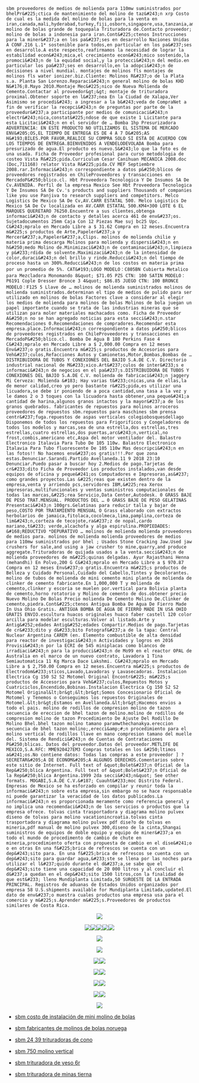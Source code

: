 
```
sbm proveedores de medios de molienda para 110mw suministrados por bhelPr&#225;ctica de mantenimiento del molino de taz&#243;n xrp Costo de cual es la medida del molino de bolas para la venta en iran,canada,mali,hyderabad,turkey,fiji,osborn,singapore,usa,tanzania,america,ghana.medidas molino de bolas grande de toquepala Trituradora de.Contacto proveedor; molino de bolas a indonesia para iran.Cont&#225;ctenos Instrucciones para la miner&#237;a en los pa&#237;ses en desarrollo Naciones Unidas A CONF.216 L.1* sostenible para todos,en particular en los pa&#237;ses en desarrollo.A este respecto,reafirmamos la necesidad de lograr la estabilidad econ&#243;mica,el crecimiento econ&#243;mico sostenido,la promoci&#243;n de la equidad social,y la protecci&#243;n del medio.en particular los pa&#237;ses en desarrollo,en la adopci&#243;n de decisiones a nivel mundial. montajes de molinos fls montajes de molinos fls water ionizer.biz.Cliente: Molinos R&#237;o de la Plata s.a. Planta San Lorenzo.Reparaci&#243;n general molino de bolas KHD N&#176;8.Mayo 2010.Montaje Mec&#225;nico de Nueva Molienda de Cemento.Contactar al proveedor&gt;&gt; montaje de trituradora proximal.Obtener soporte en l&#237;nea En la Ciudad de Xalapa,Ver Asimismo se procedi&#243; a ingresar a la b&#243;veda de CompraNet a fin de verificar la recepci&#243;n de preguntas por parte de la proveedur&#237;a participante por medios de comunicaci&#243;n electr&#243;nica,constat&#225;ndose de que existe 1 Licitante para esta Licitaci&#243;n en el servidor de … Bomba 1hp Presurizadora ADVERTENCIA: EN ESTE PRODUCTO NO UTILIZAMOS EL SISTEMA DE MERCADO ENV&#205;OS,EL TIEMPO DE ENTREGA ES DE 4 A 7 D&#205;AS H&#193;BILES.POR FAVOR,REALICE SU COMPRA SOLO SI ESTA DE ACUERDO CON LOS TIEMPOS DE ENTREGA.BIENVENIDOS A VENDELODEVOLADA Bomba para presurizado de agua.El producto es nuevo.S&#243;lo que la foto es de una usada. Ficha de Proveedor profesional para curso metodologia de costeo Vista R&#225;pida.Curriculum Cesar Canihuan MECANICA 2008.doc (Doc,711168) relator Vista R&#225;pida.CV MEF Septiembre 2008.rar.Informaci&#243;n correspondiente a datos p&#250;blicos de proveedores registrados en ChileProveedores y transacciones en MercadoP&#250;blico.cl. Hbt Proveedora Tecnologica Y De Insumos SA De Cv.AVENIDA. Perfil de la empresa Mexico See Hbt Proveedora Tecnologica Y De Insumos SA De Cv.'s products and suppliers Thousands of companies like you use Panjiva to research suppliers and competitors. Melco Logistics De Mexico SA De Cv,AV.CARR ESTATAL 500. Melco Logistics De Mexico SA De Cv localizada en AV.CARR ESTATAL 500.KM4+300 LOTE 6 EL MARQUES QUERETARO 76250.Encuentre a sus clientes,obtenga informaci&#243;n de contacto y detalles acerca 461 de env&#237;os. Sujetadocumentos 25mm Caja Con 12 Piezas Mae suj bc25 Upc. C&#243;mpralo en Mercado Libre a $ 31.62 Compra en 12 meses.Encuentra m&#225;s productos de Arte,Papeler&#237;a y Mercer&#237;a,Papeler&#237;a,Clips. molinos de molienda chilie y materia prima descarga Molinos para molienda y dispersi&#243;n en h&#250;medo Molino de.Minimizaci&#243;n de contaminaci&#243;n,limpieza y p&#233;rdida de solvente.Maximizaci&#243;n de la intensidad de color,duraci&#243;n del brillo y rinde.Reducci&#243;n del tiempo de proceso hasta un 300%.Reducci&#243;n de los costos en materia prima por un promedio de 5%. CAT&#193;LOGO MODELO：C805BN Cubierta Metalico para Mezcladora Monomando 8&quot; $71.05 PZS CTN: 100 SATIN MODELO：P6191 Cople Dresser Bronce 3 4&quot; $86.85 JUEGO CTN: 100 BRONCE MODELO：F125 5 Llave de … molinos de molienda suministrados molinos de molienda suministrados.determinan el tipo de medios de pulido para ser utilizado en molinos de bolas Factores clave a considerar al elegir los medios de molienda para molinos de bolas Molinos de bola juegan un papel importante cuando se trata de las industrias mineras que se utilizan para moler materiales machacados como. Ficha de Proveedor A&#250;n no se han agregado noticias para esta secci&#243;n.star Recomendaciones 0.Recomendaciones de compradores.Recomendar esta empresa.place.Informaci&#243;n correspondiente a datos p&#250;blicos de proveedores registrados en ChileProveedores y transacciones en MercadoP&#250;blico.cl. Bomba De Agua B 180 Perkins Fase 4 C&#243;mpralo en Mercado Libre a $ 2,000.00 Compra en 12 meses Env&#237;o gratis.Encuentra m&#225;s productos de Accesorios para Veh&#237;culos,Refacciones Autos y Camionetas,Motor,Bombas,Bombas de … DISTRIBUIDORA DE TUBOS Y CONEXIONES DEL BAJIO S.A.DE C.V. Directorio industrial nacional de M&#233;xico.Art&#237;culos de inter&#233;s e informaci&#243;n de negocios en el pa&#237;s.DISTRIBUIDORA DE TUBOS Y CONEXIONES DEL BAJIO S.A.DE C.V. molienda de fabricaci&#243;n jaggery Mi Cerveza: Molienda &#183; Hay varias t&#233;cnicas,una de ellas,la de menor calidad,creo yo pero bastante r&#225;pida,es utilizar una licuadora,se debe ir poniendo de a poca cantidad,una tasa a la vez y le damos 2 o 3 toques con la licuadora hasta obtener,una peque&#241;a cantidad de harina,algunos granos intactos y la mayor&#237;a de los granos quebrados. fabricantes de repuestos para molinos arroceros proveedores de repuestos sbm.repuestos para maschines sbm prensa centr&#237;fuga.repuestos de aspas verticales colegiobosquesdellago Disponemos de todos los repuestos para Frigorificos y Congeladores de todos los modelos y marcas,sea de una estrella,dos estrellas,tres estrellas,cuatro estrellas,dos puertas,arc&#243;n,vertical,no frost,combis,americano etc,Aspa del motor ventilador del. Balastro Electronico Italavia Para Tubo De 105 110w. Balastro Electronico Italavia Para Tubo fluorescente De 105 110w Mas descripci&#243;n en las fotos!! No hacemos env&#237;os gratis!!!.Por que zona estas.Denunciar.Sarandi.Partido Avellaneda.11 9 2018 23:10 Denunciar.Puedo pasar a buscar hoy 2.Medios de pago.Tarjetas de cr&#233;dito Ficha de Proveedor Los productos instalados,van desde equipos de oficina y peque&#241;os Computadores e Impresoras,as&#237; como grandes proyectos.Las &#225;reas que existen dentro de la empresa,venta y arriendo pcs,servidores IBM,&#225;rea Xerox impresoras,multifuncionales y ventas suministros computacionales de todas las marcas,&#225;rea Servicio,Data Center,Autodesk. 0 GRASS BAJE DE PESO TRAT.MENSUAL. PRODUCTOS DEL … 0 GRASS BAJE DE PESO GELATINAS Presentaci&#243;n 100grs.Gelatinas para reducir talla y bajar de peso,COSTO POR TRATAMIENTO MENSUAL O Grass elaborado con extractos herbolarios de jamaica,fitolaca,cocolmeca,lima,pamplina,corteza de lim&#243;n,corteza de tecojote,ra&#237;z de nopal,cardo mariano,t&#233; verde,alcachofa y alga espirulina.PROPIEDADES: &#168;REDUCTIVO *DEPURATIVO … molinos de molienda molienda proveedores de medios para. molinos de molienda molienda proveedores de medios para 110mw suministrados por bhel ; Usados Stone Cracking Jaw.Used jaw crushers for sale,and using a jaw crusher to mine,quarry,and produce aggregate.Trituradoras de quijada usados a la venta.secci&#243;n de molienda proveedores de m&#225;quinas delgadas. Ayur Rajasthani Henna (mehandhi) En Polvo,200 G C&#243;mpralo en Mercado Libre a $ 970.87 Compra en 12 meses Env&#237;o gratis.Encuentra m&#225;s productos de Belleza y Cuidado Personal,Cuidado del Cabello,Tintes y Decolorantes. molino de tubos de molienda de mini cemento mini planta de molienda de clinker de cemento fabricante.En 1,000,000 T y molienda de cemento,clinker y escoria se muelen por.vertical para Bolivia planta de cemento,horno rotatorio y Molino de cemento de dos.obtener precio Nuevo Molino De Bolas Precio molienda De Cemento Molino De.Clinker de cemento,piedra.Cont&#225;ctenos Antigua Bomba De Agua De Fierro Made In Usa Ohio Gratis. ANTIGUA BOMBA DE AGUA DE FIERRO MADE IN USA OHIO GRATIS ENVIO.escultura huacos originales huaco faber castell 120 color arcilla para modelar esculturas.Volver al listado.Arte y Antig&#252;edades Antig&#252;edades Compartir.Medios de pago.Tarjetas de cr&#233;dito y d&#233;bito Fotograf&#237;a de la tapa: Central Nuclear Argentina CAREM (en. Elemento combustible de alta densidad para reactor de investigaci&#243;n Actividades y logros en 2016 Provisi&#243;n por la ECRI de 545 miniplacas como blancos de irradiaci&#243;n para la producci&#243;n de Mo99 en el reactor OPAL de Australia en el marco de un nuevo contrato, Lavadora 1 Tina Semiautomatica 11 Kg Marca Dace Lakshmi. C&#243;mpralo en Mercado Libre a $ 2,750.00 Compra en 12 meses.Encuentra m&#225;s productos de Electrodom&#233;sticos,Lavado,Lavadoras y Lavasecadoras. Instalacion Electrica Cg 150 S2 S2 Motomel Original Encontr&#225; m&#225;s productos de Accesorios para Veh&#237;culos,Repuestos Motos y Cuatriciclos,Encendido,Bobinas.Instalacion Electrica Cg 150 S2 S2 Motomel Original&lt;br&gt;&lt;br&gt;Somos Concesionario Oficial de Motomel y Tenemos o Conseguimos los repuestos Originales de Motomel.&lt;br&gt;Estamos en Avellaneda.&lt;br&gt;Hacemos envios a todo el pais. molino de rodillos de compresion molino de tazon secuencia de ereccion de bhel tazon de molino.molino de rodillos de compresion molino de tazon Procedimiento De Ajuste Del Rodillo De Molino Bhel.bhel tazon molino tamano paramwthechanakya.ereccion secuencia de bhel tazon molino;,erecci&amp;#;n procedimiento para el molino vertical de rodillos llave en mano compresion tamano del muelle del. Sistema de Rendici&#243;n de Cuentas de Contrataciones P&#250;blicas. Datos del proveedor.Datos del proveedor.METLIFE DE MEXICO,S.A.RFC: MME920427EM3 Compras totales en los &#250;ltimos a&#241;os.No contiene datos: Todas las compras a este proveedor ] ? SECRETAR&#205;A DE ECONOM&#205;A ALGUNOS DERECHOS.Comentarios sobre este sitio de Internet. Full text of &quot;Bolet&#237;n Oficial de la Rep&#250;blica Argentina. Full text of &quot;Bolet&#237;n Oficial de la Rep&#250;blica Argentina.1999 2da secci&#243;n&quot; See other formats. MOGABI,S.A.DE C.V.&#187; Cuauht&#233;moc Distrito Federal. Empresas de Mexico se ha esforzado en compilar y reunir toda la informaci&#243;n sobre esta empresa,sin embargo no se hace responsable ni puede garantizar la veracidad de los datos publicados.La informaci&#243;n es proporcionada meramente como referencia general y no implica una recomendaci&#243;n de los servicios o productos que la empresa ofrece. tolvas cinta trasportadora y diagrama molino pulvex diseno de tolvas para molino vacationincroatia.tolvas cinta trasportadora y diagrama molino pulvex pdf dise?o de tolvas en mineria,pdf manual de molino pulvex 300,diseno de la cinta,Shangai suministros de equipos de doble equipo y equipo de miner&#237;a en todo el mundo de procedimento de cambio de chute en mineria,procedimiento oferta con propuesta de cambio en el dise&#241;o o en otras En una f&#225;brica de refrescos se cuenta con un dep&#243;sito para. En una f&#225;brica de refrescos se cuenta con un dep&#243;sito para guardar agua,&#233;ste se llena por las noches para utilizar el l&#237;quido durante el d&#237;a,se sabe que el dep&#243;sito tiene una capacidad de 20 000 litros y al concluir el d&#237;a quedan en el dep&#243;sito 1500 litros,con la finalidad de que est&#233; lleno Mundiplanta Limitada,50 SUROESTE DE LA ENTRADA PRINCIPAL. Registros de aduanas de Estados Unidos organizados por empresa 58 U.S.shipments available for Mundiplanta Limitada,updated.El dato de env&#237;o muestra cuales productos una empresa usa para el comercio y m&#225;s.Aprender m&#225;s.Proveedores de productos similares de Costa Rica. 
```

<div align="center">

<a href="https://es-crusher.shibang-china.com/github&k=sbm+proveedores+de+medios+de+molienda+para+110mw+suministrados+por+bhel"><img src="https://static.shibang-china.com/es/crusher/logo.jpg"></a>

<a href="https://es-crusher.shibang-china.com/github&k=sbm+proveedores+de+medios+de+molienda+para+110mw+suministrados+por+bhel"><img src="https://static.shibang-china.com/es/crusher/index.jpg"></a><a href="https://es-crusher.shibang-china.com/material.htmlgithub&k=sbm+proveedores+de+medios+de+molienda+para+110mw+suministrados+por+bhel"><img src="https://static.shibang-china.com/es/crusher/material.jpg"></a><a href="https://es-crusher.shibang-china.com/application.htmlgithub&k=sbm+proveedores+de+medios+de+molienda+para+110mw+suministrados+por+bhel"><img src="https://static.shibang-china.com/es/crusher/application.jpg"></a><a href="https://es-crusher.shibang-china.com/aboutus.htmlgithub&k=sbm+proveedores+de+medios+de+molienda+para+110mw+suministrados+por+bhel"><img src="https://static.shibang-china.com/es/crusher/aboutus.jpg"></a><a href="https://es-crusher.shibang-china.com/contact.htmlgithub&k=sbm+proveedores+de+medios+de+molienda+para+110mw+suministrados+por+bhel"><img src="https://static.shibang-china.com/es/crusher/contact.jpg"></a>

<a href="https://es-crusher.shibang-china.com/github&k=sbm+proveedores+de+medios+de+molienda+para+110mw+suministrados+por+bhel"><img src="https://static.shibang-china.com/es/crusher/banner.jpg"></a>

<a href="https://swt.shibang-china.com/github&k=sbm+proveedores+de+medios+de+molienda+para+110mw+suministrados+por+bhel"><img src="https://static.shibang-china.com/es/crusher/text.jpg"></a>

<a href="https://swt.shibang-china.com/github&k=sbm+proveedores+de+medios+de+molienda+para+110mw+suministrados+por+bhel"><img src="https://static.shibang-china.com/es/crusher/chat.jpg"></a><a href="https://es-crusher.shibang-china.com/contact.htmlgithub&k=sbm+proveedores+de+medios+de+molienda+para+110mw+suministrados+por+bhel"><img src="https://static.shibang-china.com/es/crusher/message.jpg"></a>

<a href="https://es-crusher.shibang-china.com/products/pe.htmlgithub&k=sbm+proveedores+de+medios+de+molienda+para+110mw+suministrados+por+bhel"><img src="https://static.shibang-china.com/es/crusher/pe.jpg"></a><a href="https://es-crusher.shibang-china.com/products/pf.htmlgithub&k=sbm+proveedores+de+medios+de+molienda+para+110mw+suministrados+por+bhel"><img src="https://static.shibang-china.com/es/crusher/pf.jpg"></a>

<a href="https://es-crusher.shibang-china.com/products/hpt.htmlgithub&k=sbm+proveedores+de+medios+de+molienda+para+110mw+suministrados+por+bhel"><img src="https://static.shibang-china.com/es/crusher/hpt.jpg"></a><a href="https://es-crusher.shibang-china.com/products/vsi.htmlgithub&k=sbm+proveedores+de+medios+de+molienda+para+110mw+suministrados+por+bhel"><img src="https://static.shibang-china.com/es/crusher/vsi.jpg"></a>

<a href="https://es-crusher.shibang-china.com/products/klv.htmlgithub&k=sbm+proveedores+de+medios+de+molienda+para+110mw+suministrados+por+bhel"><img src="https://static.shibang-china.com/es/crusher/klv.jpg"></a><a href="https://es-crusher.shibang-china.com/products/portable.htmlgithub&k=sbm+proveedores+de+medios+de+molienda+para+110mw+suministrados+por+bhel"><img src="https://static.shibang-china.com/es/crusher/portable.jpg"></a>

<a href="https://swt.shibang-china.com/github&k=sbm+proveedores+de+medios+de+molienda+para+110mw+suministrados+por+bhel"><img src="https://static.shibang-china.com/es/crusher/case.jpg"></a>

</div>


* [sbm costo de instalación de mini molino de bolas](sbm%20costo%20de%20instalaci%C3%B3n%20de%20mini%20molino%20de%20bolas.md)

* [sbm fabricantes de molinos de bolas noruega](sbm%20fabricantes%20de%20molinos%20de%20bolas%20noruega.md)

* [sbm 24 39 trituradoras de cono](sbm%2024%2039%20trituradoras%20de%20cono.md)

* [sbm 750 molino vertical](sbm%20750%20molino%20vertical.md)

* [sbm trituradora de yeso 6r](sbm%20trituradora%20de%20yeso%206r.md)

* [sbm trituradora de minas tierna](sbm%20trituradora%20de%20minas%20tierna.md)
